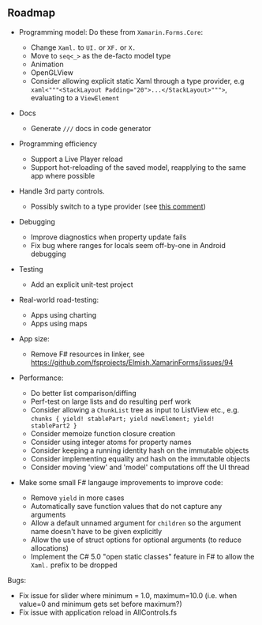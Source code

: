 ## Roadmap

* Programming model: Do these from `Xamarin.Forms.Core`: 
  * Change `Xaml.` to `UI.` or `XF.` or `X.`
  * Move to `seq<_>` as the de-facto model type
  * Animation
  * OpenGLView
  * Consider allowing explicit static Xaml through a type provider, e.g `xaml<"""<StackLayout Padding="20">...</StackLayout>""">`, evaluating to a `ViewElement`

* Docs
  * Generate `///` docs in code generator

* Programming efficiency
  * Support a Live Player reload
  * Support hot-reloading of the saved model, reapplying to the same app where possible

* Handle 3rd party controls.
  * Possibly switch to a type provider (see [this comment](https://github.com/fsprojects/Elmish.XamarinForms/issues/50#issuecomment-390396365))

* Debugging
  * Improve diagnostics when property update fails
  * Fix bug where ranges for locals seem off-by-one in Android debugging

* Testing
  * Add an explicit unit-test project

* Real-world road-testing:
  * Apps using charting
  * Apps using maps

* App size:
  * Remove F# resources in linker, see https://github.com/fsprojects/Elmish.XamarinForms/issues/94

* Performance:
  * Do better list comparison/diffing
  * Perf-test on large lists and do resulting perf work
  * Consider allowing a `ChunkList` tree as input to ListView etc., e.g. `chunks { yield! stablePart; yield newElement; yield! stablePart2 }` 
  * Consider memoize function closure creation
  * Consider using integer atoms for property names
  * Consider keeping a running identity hash on the immutable objects
  * Consider implementing equality and hash on the immutable objects
  * Consider moving 'view' and 'model' computations off the UI thread

* Make some small F# langauge improvements to improve code:
  * Remove `yield` in more cases
  * Automatically save function values that do not capture any arguments
  * Allow a default unnamed argument for `children` so the argument name doesn't have to be given explicitly
  * Allow the use of struct options for optional arguments (to reduce allocations)
  * Implement the C# 5.0 "open static classes" feature in F# to allow the `Xaml.` prefix to be dropped

Bugs:
  * Fix issue for slider where minimum = 1.0, maximum=10.0 (i.e. when value=0 and minimum gets set before maximum?)
  * Fix issue with application reload in AllControls.fs

